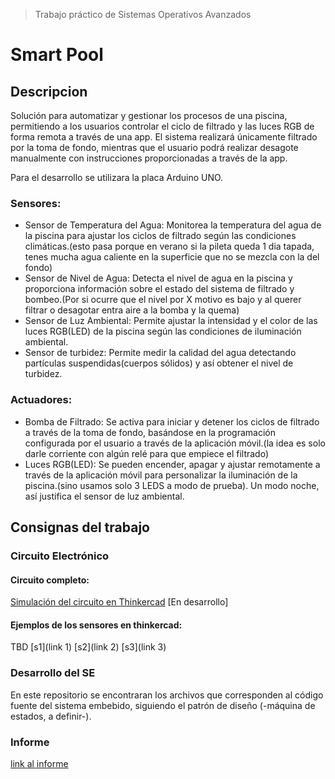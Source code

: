 > Trabajo práctico de Sistemas Operativos Avanzados
# Smart Pool
## Descripcion
Solución para automatizar y gestionar los procesos de una piscina, permitiendo a los usuarios controlar el ciclo de filtrado y las luces RGB de forma remota a través de una app. El sistema realizará únicamente filtrado por la toma de fondo, mientras que el usuario podrá realizar desagote manualmente con instrucciones proporcionadas a través de la app.

Para el desarrollo se utilizara la placa Arduino UNO.

### Sensores:
- Sensor de Temperatura del Agua: Monitorea la temperatura del agua de la piscina para ajustar los ciclos de filtrado según las condiciones climáticas.(esto pasa porque en verano si la pileta queda 1 dia tapada, tenes mucha agua caliente en la superficie que no se mezcla con la del fondo)
- Sensor de Nivel de Agua: Detecta el nivel de agua en la piscina y proporciona información sobre el estado del sistema de filtrado y bombeo.(Por si ocurre que el nivel por X motivo es bajo y al querer filtrar o desagotar entra aire a la bomba y la quema)
- Sensor de Luz Ambiental: Permite ajustar la intensidad y el color de las luces RGB(LED) de la piscina según las condiciones de iluminación ambiental.
- Sensor de turbidez: Permite medir la calidad del agua detectando partículas suspendidas(cuerpos sólidos) y así obtener el nivel de turbidez.

### Actuadores:
- Bomba de Filtrado: Se activa para iniciar y detener los ciclos de filtrado a través de la toma de fondo, basándose en la programación configurada por el usuario a través de la aplicación móvil.(la idea es solo darle corriente con algún relé para que empiece el filtrado)
- Luces RGB(LED): Se pueden encender, apagar y ajustar remotamente a través de la aplicación móvil para personalizar la iluminación de la piscina.(sino usamos solo 3 LEDS a modo de prueba). Un modo noche, así justifica el sensor de luz ambiental.

## Consignas del trabajo

### Circuito Electrónico
#### Circuito completo:
 [Simulación del circuito en Thinkercad](http://handlebarsjs.com/)  [En desarrollo]
 #### Ejemplos de los sensores en thinkercad:
 TBD
 [s1](link 1)
 [s2](link 2)
 [s3](link 3)

### Desarrollo del SE
En este repositorio se encontraran los archivos que corresponden al código fuente del sistema embebido, siguiendo el patrón de diseño (-máquina de estados, a definir-).

### Informe
[link al informe](https://docs.google.com/document/d/1_LNlBqL6A76YgOMo5v6x_5xJuPPDEOqsAeQZE0QdtuY/edit)
